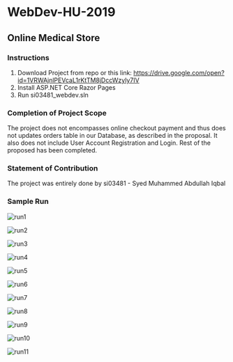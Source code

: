 # WebDev-HU-2019
## Online Medical Store

### Instructions
1. Download Project from repo or this link: https://drive.google.com/open?id=1VRWAjnlPEVcaL1rKtTM8jDccWzyly7IV
2. Install ASP.NET Core Razor Pages 
3. Run si03481_webdev.sln

### Completion of Project Scope
The project does not encompasses online checkout payment and thus does not updates orders table in our Database, as
described in the proposal. It also does not include User Account Registration and Login. Rest of the proposed has been 
completed.

### Statement of Contribution
The project was entirely done by si03481 - Syed Muhammed Abdullah Iqbal

### Sample Run

![run1](Images/run1.png)

![run2](Images/run2.png)

![run3](Images/run3.png)

![run4](Images/run4.png)

![run5](Images/run5.png)

![run6](Images/run6.png)

![run7](Images/run7.png)

![run8](Images/run8.png)

![run9](Images/run9.png)

![run10](Images/run10.png)

![run11](Images/run11.png)
